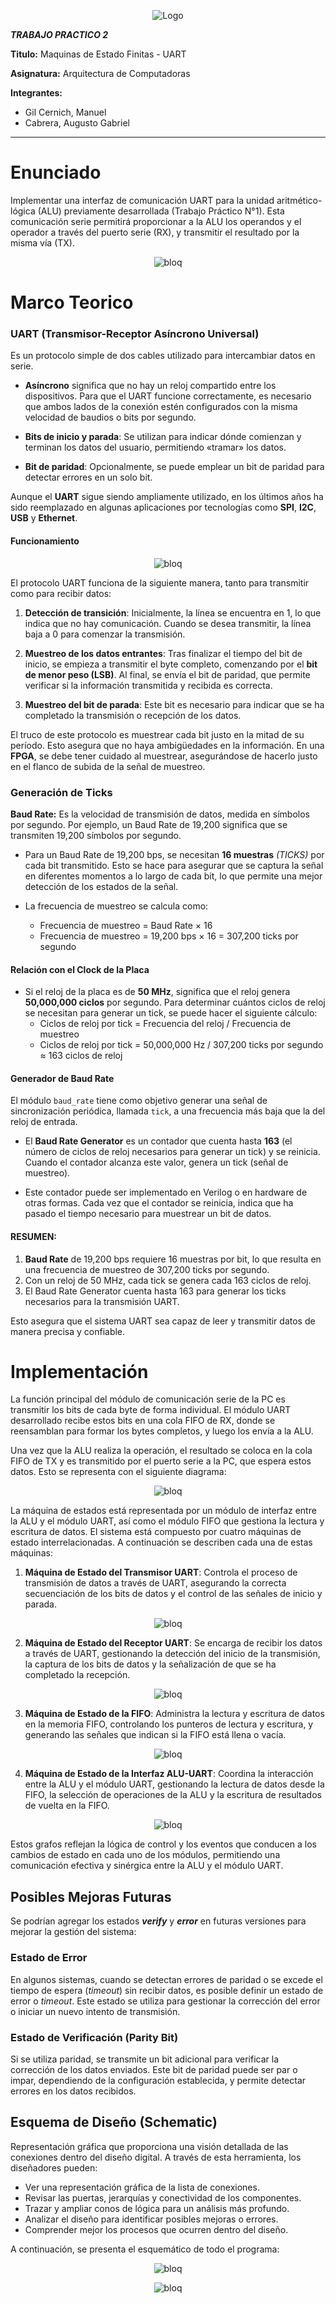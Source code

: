 

<p align="center">
    <img src="img/image.png" alt="Logo">
</p>

***TRABAJO PRACTICO 2***

**Titulo:** Maquinas de Estado Finitas - UART

**Asignatura:** Arquitectura de Computadoras

**Integrantes:**
   - Gil Cernich, Manuel 
   - Cabrera, Augusto Gabriel 

---------------
# Enunciado

Implementar una interfaz de comunicación UART para la unidad
aritmético-lógica (ALU) previamente desarrollada (Trabajo Práctico N°1). Esta comunicación serie permitirá proporcionar a la ALU
los operandos y el operador a través del puerto serie (RX), y transmitir el resultado por la misma vía (TX).

<p align="center">
    <img src="img/image1.png" alt="bloq">
</p>


# Marco Teorico

### UART (Transmisor-Receptor Asíncrono Universal)

Es un protocolo simple de dos cables utilizado para intercambiar datos en serie.

- **Asíncrono** significa que no hay un reloj compartido entre los dispositivos. Para que el UART funcione correctamente, es necesario que ambos lados de la conexión estén configurados con la misma velocidad de baudios o bits por segundo.
  
- **Bits de inicio y parada**: Se utilizan para indicar dónde comienzan y terminan los datos del usuario, permitiendo «tramar» los datos.

- **Bit de paridad**: Opcionalmente, se puede emplear un bit de paridad para detectar errores en un solo bit.

Aunque el **UART** sigue siendo ampliamente utilizado, en los últimos años ha sido reemplazado en algunas aplicaciones por tecnologías como **SPI**, **I2C**, **USB** y **Ethernet**.


#### Funcionamiento

<p align="center">
    <img src="img/image2.png" alt="bloq">
</p>


El protocolo UART funciona de la siguiente manera, tanto para transmitir como para recibir datos:

1. **Detección de transición**: Inicialmente, la línea se encuentra en 1, lo que indica que no hay comunicación. Cuando se desea transmitir, la línea baja a 0 para comenzar la transmisión.

2. **Muestreo de los datos entrantes**: Tras finalizar el tiempo del bit de inicio, se empieza a transmitir el byte completo, comenzando por el **bit de menor peso (LSB)**. Al final, se envía el bit de paridad, que permite verificar si la información transmitida y recibida es correcta.

3. **Muestreo del bit de parada**: Este bit es necesario para indicar que se ha completado la transmisión o recepción de los datos.

El truco de este protocolo es muestrear cada bit justo en la mitad de su período. Esto asegura que no haya ambigüedades en la información. En una **FPGA**, se debe tener cuidado al muestrear, asegurándose de hacerlo justo en el flanco de subida de la señal de muestreo.





### Generación de Ticks


**Baud Rate:** Es la velocidad de transmisión de datos, medida en símbolos por segundo. Por ejemplo, un Baud Rate de 19,200 significa que se transmiten 19,200 símbolos por segundo.


- Para un Baud Rate de 19,200 bps, se necesitan **16 muestras** _(TICKS)_ por cada bit transmitido. Esto se hace para asegurar que se captura la señal en diferentes momentos a lo largo de cada bit, lo que permite una mejor detección de los estados de la señal.

- La frecuencia de muestreo se calcula como:
  - Frecuencia de muestreo = Baud Rate × 16
  - Frecuencia de muestreo = 19,200 bps × 16 = 307,200 ticks por segundo

#### Relación con el Clock de la Placa

- Si el reloj de la placa es de **50 MHz**, significa que el reloj genera **50,000,000 ciclos** por segundo. Para determinar cuántos ciclos de reloj se necesitan para generar un tick, se puede hacer el siguiente cálculo:
  - Ciclos de reloj por tick = Frecuencia del reloj / Frecuencia de muestreo
  - Ciclos de reloj por tick = 50,000,000 Hz / 307,200 ticks por segundo ≈ 163 ciclos de reloj

#### Generador de Baud Rate

El módulo `baud_rate` tiene como objetivo generar una señal de sincronización periódica, llamada `tick`, a una frecuencia más baja que la del reloj de entrada.

- El **Baud Rate Generator** es un contador que cuenta hasta **163** (el número de ciclos de reloj necesarios para generar un tick) y se reinicia. Cuando el contador alcanza este valor, genera un tick (señal de muestreo).

- Este contador puede ser implementado en Verilog o en hardware de otras formas. Cada vez que el contador se reinicia, indica que ha pasado el tiempo necesario para muestrear un bit de datos.

#### RESUMEN:

1. **Baud Rate** de 19,200 bps requiere 16 muestras por bit, lo que resulta en una frecuencia de muestreo de 307,200 ticks por segundo.
2. Con un reloj de 50 MHz, cada tick se genera cada 163 ciclos de reloj.
3. El Baud Rate Generator cuenta hasta 163 para generar los ticks necesarios para la transmisión UART.

Esto asegura que el sistema UART sea capaz de leer y transmitir datos de manera precisa y confiable.








# Implementación

La función principal del módulo de comunicación serie de la PC es transmitir los bits de cada byte de forma individual. El módulo UART desarrollado recibe estos bits en una cola FIFO de RX, donde se reensamblan para formar los bytes completos, y luego los envía a la ALU.

Una vez que la ALU realiza la operación, el resultado se coloca en la cola FIFO de TX y es transmitido por el puerto serie a la PC, que espera estos datos. Esto se representa con el siguiente diagrama:


<p align="center">
  <img src="img/image3.png" alt="bloq">
</p>

La máquina de estados está representada por un módulo de interfaz entre la ALU y el módulo UART, así como el módulo FIFO que gestiona la lectura y escritura de datos. El sistema está compuesto por cuatro máquinas de estado interrelacionadas. A continuación se describen cada una de estas máquinas:

1. **Máquina de Estado del Transmisor UART**: Controla el proceso de transmisión de datos a través de UART, asegurando la correcta secuenciación de los bits de datos y el control de las señales de inicio y parada.

<p align="center">
    <img src="img/image5.png" alt="bloq">
</p>

2. **Máquina de Estado del Receptor UART**: Se encarga de recibir los datos a través de UART, gestionando la detección del inicio de la transmisión, la captura de los bits de datos y la señalización de que se ha completado la recepción.

<p align="center">
    <img src="img/image4.png" alt="bloq">
</p>

3. **Máquina de Estado de la FIFO**: Administra la lectura y escritura de datos en la memoria FIFO, controlando los punteros de lectura y escritura, y generando las señales que indican si la FIFO está llena o vacía.

<p align="center">
    <img src="img/image6.png" alt="bloq">
</p>


4. **Máquina de Estado de la Interfaz ALU-UART**: Coordina la interacción entre la ALU y el módulo UART, gestionando la lectura de datos desde la FIFO, la selección de operaciones de la ALU y la escritura de resultados de vuelta en la FIFO.

<p align="center">
    <img src="img/image7.png" alt="bloq">
</p>

Estos grafos reflejan la lógica de control y los eventos que conducen a los cambios de estado en cada uno de los módulos, permitiendo una comunicación efectiva y sinérgica entre la ALU y el módulo UART.










## Posibles Mejoras Futuras

Se podrían agregar los estados **_verify_** y **_error_** en futuras versiones para mejorar la gestión del sistema:

### Estado de Error
En algunos sistemas, cuando se detectan errores de paridad o se excede el tiempo de espera (_timeout_) sin recibir datos, es posible definir un estado de error o _timeout_. Este estado se utiliza para gestionar la corrección del error o iniciar un nuevo intento de transmisión.

### Estado de Verificación (Parity Bit)
Si se utiliza paridad, se transmite un bit adicional para verificar la corrección de los datos enviados. Este bit de paridad puede ser par o impar, dependiendo de la configuración establecida, y permite detectar errores en los datos recibidos.


## Esquema de Diseño (Schematic)

Representación gráfica que proporciona una visión detallada de las conexiones dentro del diseño digital. A través de esta herramienta, los diseñadores pueden:

- Ver una representación gráfica de la lista de conexiones.
- Revisar las puertas, jerarquías y conectividad de los componentes.
- Trazar y ampliar conos de lógica para un análisis más profundo.
- Analizar el diseño para identificar posibles mejoras o errores.
- Comprender mejor los procesos que ocurren dentro del diseño.

A continuación, se presenta el esquemático de todo el programa:

<p align="center">
    <img src="img/image8.png" alt="bloq">
</p>

<p align="center">
    <img src="img/image9.png" alt="bloq">
</p>
